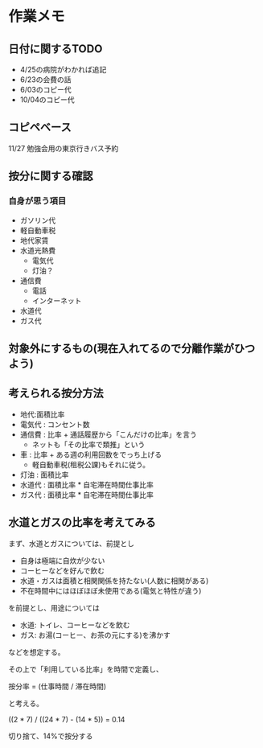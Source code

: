 # 作業メモ


## 日付に関するTODO

+ 4/25の病院がわかれば追記
+ 6/23の会費の話
+ 6/03のコピー代
+ 10/04のコピー代

## コピペベース

11/27 勉強会用の東京行きバス予約

## 按分に関する確認

### 自身が思う項目

+ ガソリン代
+ 軽自動車税
+ 地代家賃
+ 水道光熱費
    + 電気代
    + 灯油？
+ 通信費
	+ 電話
	+ インターネット
+ 水道代
+ ガス代

## 対象外にするもの(現在入れてるので分離作業がひつよう)


## 考えられる按分方法

+ 地代:面積比率
+ 電気代 : コンセント数
+ 通信費 : 比率
    	+ 通話履歴から「こんだけの比率」を言う
	+ ネットも「その比率で類推」という
+ 車 : 比率
    	+ ある週の利用回数をでっち上げる
	+ 軽自動車税(租税公課)もそれに従う。
+ 灯油 : 面積比率
+ 水道代 : 面積比率 * 自宅滞在時間仕事比率
+ ガス代 : 面積比率 * 自宅滞在時間仕事比率

## 水道とガスの比率を考えてみる

まず、水道とガスについては、前提とし

+ 自身は極端に自炊が少ない
+ コーヒーなどを好んで飲む
+ 水道・ガスは面積と相関関係を持たない(人数に相関がある)
+ 不在時間中にはほぼほぼ未使用である(電気と特性が違う)

を前提とし、用途については

+ 水道: トイレ、コーヒーなどを飲む
+ ガス: お湯(コーヒー、お茶の元にする)を沸かす

などを想定する。

その上で「利用している比率」を時間で定義し、

按分率 = (仕事時間 / 滞在時間)

と考える。


((2 * 7) / ((24 * 7) - (14 * 5)) = 0.14


切り捨て、14%で按分する
